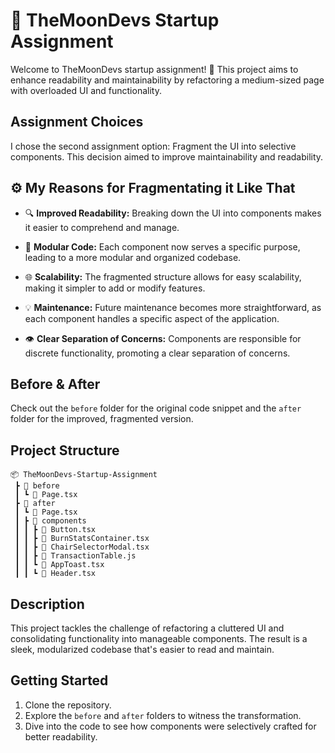 # 🚀 TheMoonDevs Startup Assignment

Welcome to TheMoonDevs startup assignment! 🚀 This project aims to enhance readability and maintainability by refactoring a medium-sized page with overloaded UI and functionality.

## Assignment Choices

I chose the second assignment option: Fragment the UI into selective components. This decision aimed to improve maintainability and readability.

##  ⚙️ My Reasons for Fragmentating it Like That

- 🔍 **Improved Readability:** Breaking down the UI into components makes it easier to comprehend and manage.

- 🧩 **Modular Code:** Each component now serves a specific purpose, leading to a more modular and organized codebase.

- 🌐 **Scalability:** The fragmented structure allows for easy scalability, making it simpler to add or modify features.

- 💡 **Maintenance:** Future maintenance becomes more straightforward, as each component handles a specific aspect of the application.

- 👁️ **Clear Separation of Concerns:** Components are responsible for discrete functionality, promoting a clear separation of concerns.


## Before & After

Check out the `before` folder for the original code snippet and the `after` folder for the improved, fragmented version.

## Project Structure

```plaintext
📦 TheMoonDevs-Startup-Assignment
 ┣ 📂 before
 ┃ ┗ 📜 Page.tsx
 ┣ 📂 after
 ┃ ┗ 📜 Page.tsx
 ┃ ┣ 📂 components
 ┃ ┃ ┣ 📜 Button.tsx
 ┃ ┃ ┣ 📜 BurnStatsContainer.tsx
 ┃ ┃ ┣ 📜 ChairSelectorModal.tsx
 ┃ ┃ ┣ 📜 TransactionTable.js
 ┃ ┃ ┗ 📜 AppToast.tsx
 ┃ ┃ ┗ 📜 Header.tsx

```

## Description

This project tackles the challenge of refactoring a cluttered UI and consolidating functionality into manageable components. The result is a sleek, modularized codebase that's easier to read and maintain.

## Getting Started

1. Clone the repository.
2. Explore the `before` and `after` folders to witness the transformation.
3. Dive into the code to see how components were selectively crafted for better readability.




